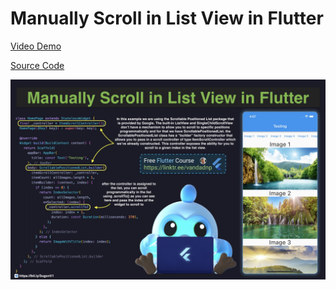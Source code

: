 # Manually Scroll in List View in Flutter

[Video Demo](https://youtu.be/ZYC6yd0nI9s)

[Source Code](manually-scroll-in-list-view-in-flutter.dart)

![](manually-scroll-in-list-view-in-flutter.jpg)

